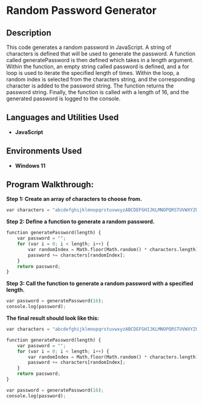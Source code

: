 <h1>Random Password Generator</h1>

<h2>Description</h2>
This code generates a random password in JavaScript. A string of characters is defined that will be used to generate the password. A function called generatePassword is then defined which takes in a length argument. Within the function, an empty string called password is defined, and a for loop is used to iterate the specified length of times. Within the loop, a random index is selected from the characters string, and the corresponding character is added to the password string. The function returns the password string. Finally, the function is called with a length of 16, and the generated password is logged to the console.
<br />


<h2>Languages and Utilities Used</h2>

- <b>JavaScript</b> 

<h2>Environments Used </h2>

- <b>Windows 11</b>

<h2>Program Walkthrough:</h2>

<b>Step 1: Create an array of characters to choose from.</b>

```python
var characters = "abcdefghijklmnopqrstuvwxyzABCDEFGHIJKLMNOPQRSTUVWXYZ0123456789!@#$%^&*()_+-=";
```
<b>Step 2: Define a function to generate a random password.</b>

```python
function generatePassword(length) {
    var password = "";
    for (var i = 0; i < length; i++) {
        var randomIndex = Math.floor(Math.random() * characters.length);
        password += characters[randomIndex];
    }
    return password;
}
```

<b>Step 3: Call the function to generate a random password with a specified length.</b>

```python
var password = generatePassword(16);
console.log(password);
```

<b> The final result should look like this:</b>
```python
var characters = "abcdefghijklmnopqrstuvwxyzABCDEFGHIJKLMNOPQRSTUVWXYZ0123456789!@#$%^&*()_+-=";

function generatePassword(length) {
    var password = "";
    for (var i = 0; i < length; i++) {
        var randomIndex = Math.floor(Math.random() * characters.length);
        password += characters[randomIndex];
    }
    return password;
}

var password = generatePassword(16);
console.log(password);
```
